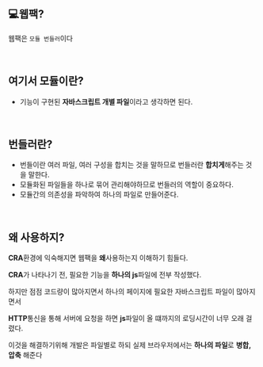 ## 💻웹팩?
 웹팩은 `모듈 번들러`이다 


<br>


## 여기서 **모듈**이란?

- 기능이 구현된 **자바스크립트 개별 파일**이라고 생각하면 된다.

<br>


## 번들러란?

- 번들이란 여러 파일, 여러 구성을 합치는 것을 말하므로 번들러란 **합치게**해주는 것을 말한다.
- 모듈화된 파일들을 하나로 묶어 관리해야하므로 번들러의 역할이 중요하다.
- 모듈간의 의존성을 파악하여 하나의 파일로 만들어준다.


<br>

## 왜 사용하지?

**CRA**환경에 익숙해지면 웹팩을 **왜**사용하는지 이해하기 힘들다.

**CRA**가 나타나기 전, 필요한 기능을 **하나의 js**파일에 전부 작성했다.

하지만 점점 코드량이 많아지면서 하나의 페이지에 필요한 자바스크립트 파일이 많아지면서 

**HTTP**통신을 통해 서버에 요청을 하면 **js**파일이 올 떄까지의 로딩시간이 너무 오래 걸렸다.

이것을 해결하기위해 개발은 파일별로 하되 실제 브라우저에서는 **하나의 파일**로 **병합, 압축** 해준다
